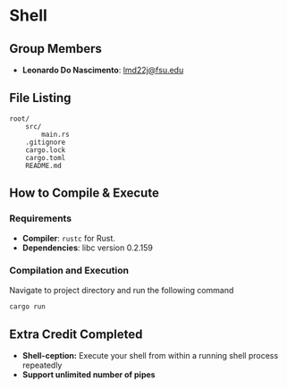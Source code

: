 # Shell

## Group Members
- **Leonardo Do Nascimento**: lmd22j@fsu.edu



## File Listing
```
root/
    src/
        main.rs
    .gitignore
    cargo.lock
    cargo.toml
    README.md

```
## How to Compile & Execute

### Requirements
- **Compiler**: `rustc` for Rust.
- **Dependencies**: libc version 0.2.159

### Compilation and Execution
Navigate to project directory and run the following command
```bash
cargo run
```


## Extra Credit Completed
- **Shell-ception:** Execute your shell from within a running shell process repeatedly
- **Support unlimited number of pipes**


